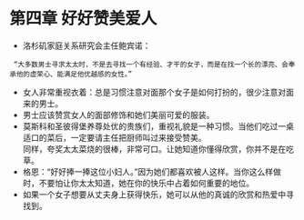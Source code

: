 # 第四章 好好赞美爱人
- 洛杉矶家庭关系研究会主任鲍宾诺：
```
 “大多数男士寻求太太时，不是去寻找一个有经验、才干的女子，而是在找一个长的漂亮、会奉承他的虚荣心、能满足他优越感的女性。”
```
- 女人非常重视衣着：总是习惯注意对面那个女子是如何打扮的，很少注意对面来的男士。  
- 男士应该赞赏女人的面部修饰和她们美丽可爱的服装。
- 莫斯科和圣彼得堡养尊处优的贵族们，重视礼貌是一种习惯。当他们吃过一桌适口的菜后，一定要请主任把厨师叫过来接受赞美。  
同样，夸奖太太菜烧的很棒，非常可口。让她知道你懂得欣赏，你并不是在吃草。 
- 格恩：“好好捧一捧这位小妇人。”因为她们都喜欢被人这样。当你这么样做时，不要怕让你太太知道，她在你的快乐中占着如何重要的地位。  
- 如果一个女子想要从丈夫身上获得快乐，她可以从他的真诚的欣赏和热爱中寻找到。